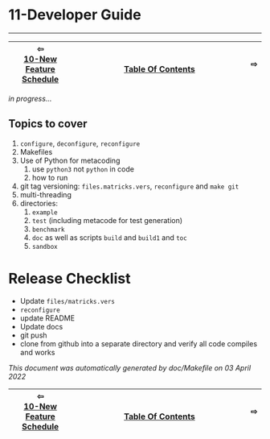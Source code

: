 
# 11-Developer Guide

-------------------------


| ⇦ <br />[10-New Feature Schedule](feature-schedule.md)  | <br />[Table Of Contents](toc.md)<br /> <img width=1000/> | ⇨ <br />   |
| ----------- | ----------- | ----------- |

*in progress...*

## Topics to cover

1. ```configure```, ```deconfigure```, ```reconfigure```
3. Makefiles
4. Use of Python for metacoding
   1. use `python3` not `python` in code
   2. how to run
6. git tag versioning: ```files.matricks.vers```, ```reconfigure``` and ```make git```
7. multi-threading
8. directories:
   1. ```example```
   1. ```test``` (including metacode for test generation)
   1. ```benchmark```
   1. ```doc``` as well as scripts ```build``` and ```build1``` and ```toc```
   1. ```sandbox```

# Release Checklist

* Update `files/matricks.vers`
* `reconfigure`
* update README
* Update docs
* git push
* clone from github into a separate directory and verify all code compiles and works



_This document was automatically generated by doc/Makefile on 03 April 2022_


| ⇦ <br />[10-New Feature Schedule](feature-schedule.md)  | <br />[Table Of Contents](toc.md)<br /> <img width=1000/> | ⇨ <br />   |
| ----------- | ----------- | ----------- |
